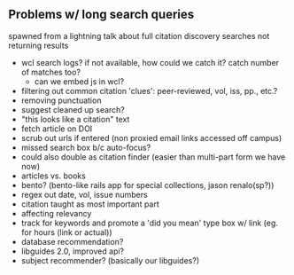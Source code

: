 Problems w/ long search queries
-------------------------------
spawned from a lightning talk about full citation discovery searches not returning results

* wcl search logs? if not available, how could we catch it? catch number of matches too?
    * can we embed js in wcl?
* filtering out common citation 'clues': peer-reviewed, vol, iss, pp., etc.?
* removing punctuation
* suggest cleaned up search?
* "this looks like a citation" text
* fetch article on DOI
* scrub out urls if entered (non proxied email links accessed off campus)
* missed search box b/c auto-focus?
* could also double as citation finder (easier than multi-part form we have now)
* articles vs. books
* bento? (bento-like rails app for special collections, jason renalo(sp?))
* regex out date, vol, issue numbers
* citation taught as most important part
* affecting relevancy
* track for keywords and promote a 'did you mean' type box w/ link (eg. for hours (link or actual))
* database recommendation?
* libguides 2.0, improved api?
* subject recommender? (basically our libguides?)